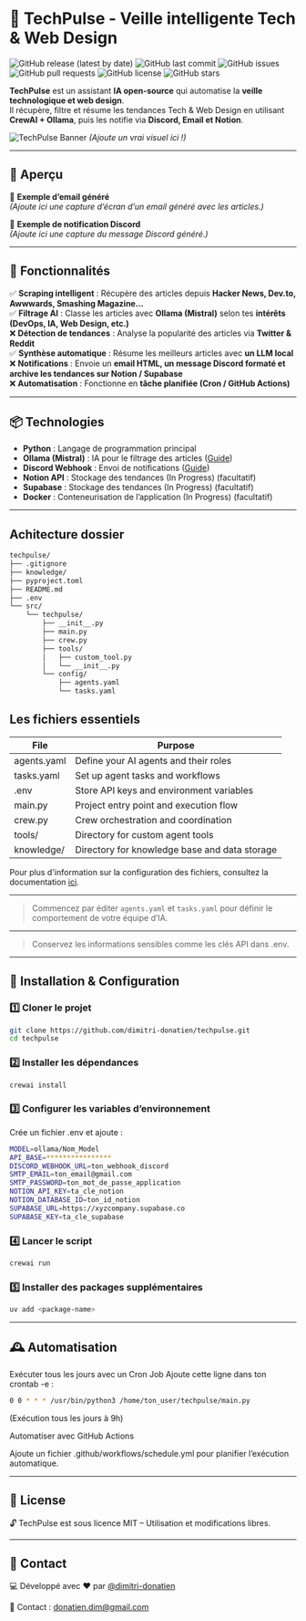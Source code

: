 # 🚀 TechPulse - Veille intelligente Tech & Web Design  

<!-- ![CI/CD Workflow](https://github.com/dimitri-donatien/techpulse/actions/workflows/ci-cd.yml/badge.svg) -->
<!-- ![Docker Image](https://img.shields.io/badge/Docker-GHCR-blue?logo=docker) -->
<!-- ![Docker Pulls](https://img.shields.io/docker/pulls/dimitri-donatien/techpulse) -->
![GitHub release (latest by date)](https://img.shields.io/github/v/release/dimitri-donatien/techpulse)
![GitHub last commit](https://img.shields.io/github/last-commit/dimitri-donatien/techpulse)
![GitHub issues](https://img.shields.io/github/issues/dimitri-donatien/techpulse)
![GitHub pull requests](https://img.shields.io/github/issues-pr/dimitri-donatien/techpulse)
![GitHub license](https://img.shields.io/github/license/dimitri-donatien/techpulse)
![GitHub stars](https://img.shields.io/github/stars/dimitri-donatien/techpulse?style=social)

**TechPulse** est un assistant **IA open-source** qui automatise la **veille technologique et web design**.  
Il récupère, filtre et résume les tendances Tech & Web Design en utilisant **CrewAI + Ollama**, puis les notifie via **Discord, Email et Notion**.  

![TechPulse Banner](https://user-images.githubusercontent.com/xxxx/banner.png) *(Ajoute un vrai visuel ici !)*  

---

## 📸 Aperçu

📩 **Exemple d’email généré**  
*(Ajoute ici une capture d’écran d’un email généré avec les articles.)*  

💬 **Exemple de notification Discord**  
*(Ajoute ici une capture du message Discord généré.)*  

---

## 📌 Fonctionnalités

✅ **Scraping intelligent** : Récupère des articles depuis **Hacker News, Dev.to, Awwwards, Smashing Magazine…**  
✅ **Filtrage AI** : Classe les articles avec **Ollama (Mistral)** selon tes **intérêts (DevOps, IA, Web Design, etc.)**  
❌ **Détection de tendances** : Analyse la popularité des articles via **Twitter & Reddit**  
✅ **Synthèse automatique** : Résume les meilleurs articles avec **un LLM local**  
❌ **Notifications** : Envoie un **email HTML, un message Discord formaté et archive les tendances sur Notion / Supabase**  
❌ **Automatisation** : Fonctionne en **tâche planifiée (Cron / GitHub Actions)**  

---

## 📦 Technologies

- **Python** : Langage de programmation principal
- **Ollama (Mistral)** : IA pour le filtrage des articles ([Guide](https://ollama.ai/))
- **Discord Webhook** : Envoi de notifications ([Guide](https://discord.com/developers/docs/intro))
- **Notion API** : Stockage des tendances (In Progress) (facultatif)
- **Supabase** : Stockage des tendances (In Progress) (facultatif)
- **Docker** : Conteneurisation de l’application (In Progress) (facultatif)

---

## Achitecture dossier

```sh
techpulse/
├── .gitignore
├── knowledge/
├── pyproject.toml
├── README.md
├── .env
└── src/
    └── techpulse/
        ├── __init__.py
        ├── main.py
        ├── crew.py
        ├── tools/
        │   ├── custom_tool.py
        │   └── __init__.py
        └── config/
            ├── agents.yaml
            └── tasks.yaml
```

## Les fichiers essentiels

| File          | Purpose                                         |
|---------------|-------------------------------------------------|
| agents.yaml   | Define your AI agents and their roles           |
| tasks.yaml    | Set up agent tasks and workflows                |
| .env          | Store API keys and environment variables        |
| main.py       | Project entry point and execution flow          |
| crew.py       | Crew orchestration and coordination             |
| tools/        | Directory for custom agent tools                |
| knowledge/    | Directory for knowledge base and data storage   |

Pour plus d'information sur la configuration des fichiers, consultez la documentation [ici](https://docs.crewai.com/introduction).

---

> Commencez par éditer `agents.yaml` et `tasks.yaml` pour définir le comportement de votre équipe d’IA.

---

> Conservez les informations sensibles comme les clés API dans .env.

---

## 🚀 Installation & Configuration

### 1️⃣ Cloner le projet

```sh
git clone https://github.com/dimitri-donatien/techpulse.git
cd techpulse
```

### 2️⃣ Installer les dépendances

```sh
crewai install
```

### 3️⃣ Configurer les variables d’environnement

Crée un fichier .env et ajoute :

```sh
MODEL=ollama/Nom_Model
API_BASE=****************
DISCORD_WEBHOOK_URL=ton_webhook_discord
SMTP_EMAIL=ton_email@gmail.com
SMTP_PASSWORD=ton_mot_de_passe_application
NOTION_API_KEY=ta_cle_notion
NOTION_DATABASE_ID=ton_id_notion
SUPABASE_URL=https://xyzcompany.supabase.co
SUPABASE_KEY=ta_cle_supabase
```

### 4️⃣ Lancer le script

```sh
crewai run
```

### 5️⃣ Installer des packages supplémentaires

```sh
uv add <package-name>
```

---

## 🕰️ Automatisation

Exécuter tous les jours avec un Cron Job
Ajoute cette ligne dans ton crontab -e :

```sh
0 0 * * * /usr/bin/python3 /home/ton_user/techpulse/main.py
```

(Exécution tous les jours à 9h)

Automatiser avec GitHub Actions

Ajoute un fichier .github/workflows/schedule.yml pour planifier l’exécution automatique.

---

## 📝 License

🔓 TechPulse est sous licence MIT – Utilisation et modifications libres.

---

## 💬 Contact

💻 Développé avec ❤️ par [@dimitri-donatien](https://github.com/dimitri-donatien)

📧 Contact : <donatien.dim@gmail.com>
